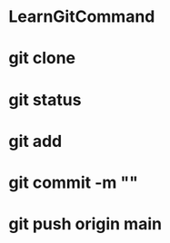# LearnGitCommand
# git clone <link>
# git status
# git add
# git commit -m "<msg>"
# git push origin main
 
